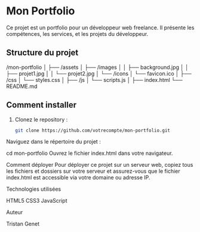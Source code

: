 # Mon Portfolio

Ce projet est un portfolio pour un développeur web freelance. Il présente les compétences, les services, et les projets du développeur.

## Structure du projet

/mon-portfolio
│
├── /assets
│ ├── /images
│ │ ├── background.jpg
│ │ ├── projet1.jpg
│ │ └── projet2.jpg
│ └── /icons
│ └── favicon.ico
│
├── /css
│ └── styles.css
│
├── /js
│ └── scripts.js
│
├── index.html
└── README.md

## Comment installer

1. Clonez le repository :
   ```bash
   git clone https://github.com/votrecompte/mon-portfolio.git

Naviguez dans le répertoire du projet :

cd mon-portfolio
Ouvrez le fichier index.html dans votre navigateur.

Comment déployer
Pour déployer ce projet sur un serveur web, copiez tous les fichiers et dossiers sur votre serveur et assurez-vous que le fichier index.html est accessible via votre domaine ou adresse IP.

Technologies utilisées

HTML5
CSS3
JavaScript

Auteur

Tristan Genet
